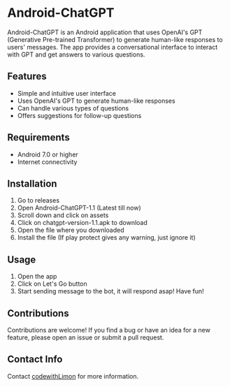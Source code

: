 # Android-ChatGPT

Android-ChatGPT is an Android application that uses OpenAI's GPT (Generative Pre-trained Transformer) to generate human-like responses to users' messages. The app provides a conversational interface to interact with GPT and get answers to various questions.

## Features

- Simple and intuitive user interface
- Uses OpenAI's GPT to generate human-like responses
- Can handle various types of questions
- Offers suggestions for follow-up questions

## Requirements

- Android 7.0 or higher
- Internet connectivity

## Installation

1. Go to releases
2. Open Android-ChatGPT-1.1 (Latest till now)
3. Scroll down and click on assets
4. Click on chatgpt-version-1.1.apk to download
5. Open the file where you downloaded
6. Install the file (If play protect gives any warning, just ignore it)

## Usage

1. Open the app
2. Click on Let's Go button
3. Start sending message to the bot, it will respond asap!
Have fun!

## Contributions

Contributions are welcome! If you find a bug or have an idea for a new feature, please open an issue or submit a pull request.

## Contact Info
Contact [codewithLimon](https://github.com/codewithLimon) for more information.

